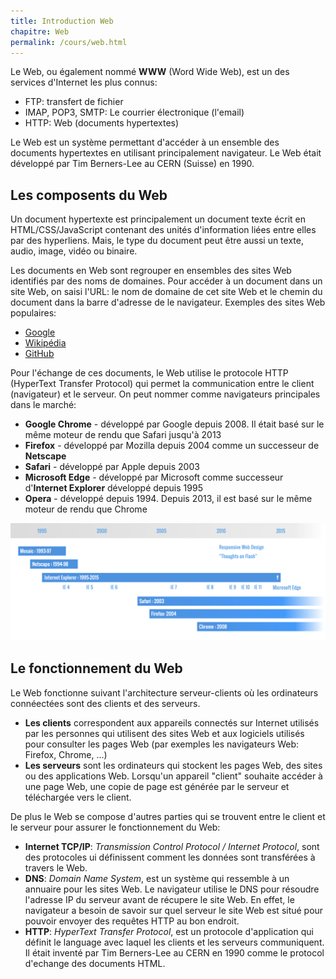 ```yaml
---
title: Introduction Web
chapitre: Web
permalink: /cours/web.html
---
```


Le Web, ou également nommé **WWW** (Word Wide Web), est un des services
d'Internet les plus connus:

- FTP: transfert de fichier
- IMAP, POP3, SMTP: Le courrier électronique (l'email)
- HTTP: Web (documents hypertextes)

Le Web est un système permettant d'accéder à un ensemble des documents
hypertextes en utilisant principalement navigateur. Le Web était développé par
Tim Berners-Lee au CERN (Suisse) en 1990.

Les composents du Web
---------------------

Un document hypertexte est principalement un document texte écrit en
HTML/CSS/JavaScript contenant des unités d'information liées entre elles par
des hyperliens. Mais, le type du document peut être aussi un texte, audio,
image, vidéo ou binaire.

Les documents en Web sont regrouper en ensembles des sites Web identifiés par
des noms de domaines. Pour accéder à un document dans un site Web, on saisi
l'URL: le nom de domaine de cet site Web et le chemin du document dans la barre
d'adresse de le navigateur. Exemples des sites Web populaires:

- [Google](https://google.com)
- [Wikipédia](https://fr.wikipedia.org/wiki/World_Wide_Web)
- [GitHub](https://github.com)

Pour l'échange de ces documents, le Web utilise le protocole HTTP (HyperText
Transfer Protocol) qui permet la communication entre le client (navigateur) et
le serveur. On peut nommer comme navigateurs principales dans le marché:

- **Google Chrome** - développé par Google depuis 2008. Il était basé sur le
  même moteur de rendu que Safari jusqu'à 2013
- **Firefox** - développé par Mozilla depuis 2004 comme un successeur de
  **Netscape**
- **Safari** - développé par Apple depuis 2003
- **Microsoft Edge** - développé par Microsoft comme successeur d'**Internet
  Explorer** développé depuis 1995
- **Opera** - développé depuis 1994. Depuis 2013, il est basé sur le même
  moteur de rendu que Chrome

![L’évolution des navigateurs entre 1993 et 2016](assets/imgs/navigateurs-timeline-by-cours-web.ch.png "L’évolution des navigateurs entre 1993 et 2016")

Le fonctionnement du Web
------------------------

Le Web fonctionne suivant l'architecture serveur-clients où les ordinateurs
connéectées sont des clients et des serveurs.

- **Les clients** correspondent aux appareils connectés sur Internet utilisés
  par les personnes qui utilisent des sites Web et aux logiciels utilisés pour
  consulter les pages Web (par exemples les navigateurs Web: Firefox, Chrome,
  ...)
- **Les serveurs** sont les ordinateurs qui stockent les pages Web, des sites
  ou des applications Web. Lorsqu'un appareil "client" souhaite accéder à une
  page Web, une copie de page est générée par le serveur et téléchargée vers le
  client.

De plus le Web se compose d'autres parties qui se trouvent entre le client et
le serveur pour assurer le fonctionnement du Web:

- **Internet TCP/IP**: _Transmission Control Protocol / Internet Protocol_,
  sont des protocoles ui définissent comment les données sont transférées à
  travers le Web.
- **DNS**: _Domain Name System_, est un système qui ressemble à un annuaire
  pour les sites Web. Le navigateur utilise le DNS pour résoudre l'adresse IP
  du serveur avant de récupere le site Web. En effet, le navigateur a besoin de
  savoir sur quel serveur le site Web est situé pour pouvoir envoyer des
  requêtes HTTP au bon endroit.
- **HTTP**: _HyperText Transfer Protocol_, est un protocole d'application qui
  définit le language avec laquel les clients et les serveurs communiquent. Il
  était inventé par Tim Berners-Lee au CERN en 1990 comme le protocol d'echange
  des documents HTML.
